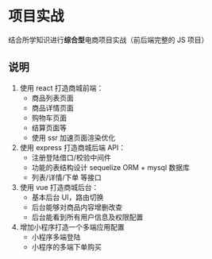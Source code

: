 # 项目实战

结合所学知识进行**综合型**电商项目实战（前后端完整的 JS 项目）

## 说明

1. 使用 react 打造商城前端：
   * 商品列表页面
   * 商品详情页面
   * 购物车页面
   * 结算页面等
   * 使用 ssr 加速页面渲染优化
2. 使用 express 打造商城后端 API：
    * 注册登陆借口/校验中间件
    * 功能的表结构设计 sequelize ORM + mysql 数据库
    * 列表/详情/下单 等接口
3. 使用 vue 打造商城后台：
    * 基本后台 UI，路由切换
    * 后台能够对商品内容增删改查
    * 后台能看到所有用户信息及权限配置
4. 增加小程序打造一个多端应用配置
   * 小程序多端登陆
   * 小程序的多端下单购买
